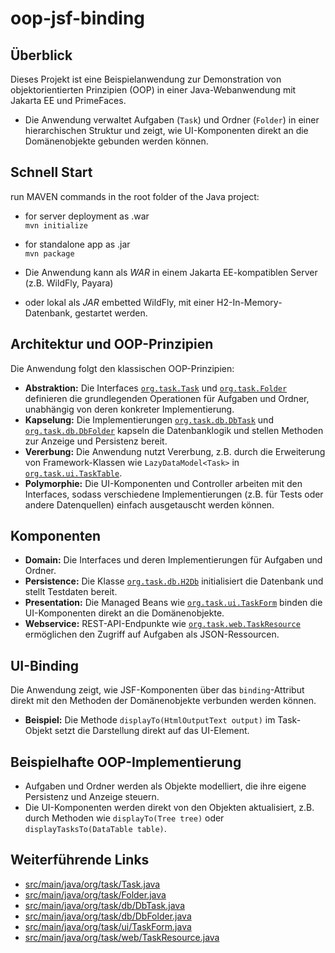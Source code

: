 # oop-jsf-binding

## Überblick

Dieses Projekt ist eine Beispielanwendung zur Demonstration von objektorientierten Prinzipien (OOP) in einer Java-Webanwendung mit Jakarta EE und PrimeFaces. 
- Die Anwendung verwaltet Aufgaben (`Task`) und Ordner (`Folder`) in einer hierarchischen Struktur und zeigt, wie UI-Komponenten direkt an die Domänenobjekte gebunden werden können.

## Schnell Start

run MAVEN commands in the root folder of the Java project:

- for server deployment as .war <br/>
``mvn initialize``

- for standalone app as .jar <br/>
``mvn package``

- Die Anwendung kann als *WAR* in einem Jakarta EE-kompatiblen Server (z.B. WildFly, Payara) 
- oder lokal als *JAR* embetted WildFly, mit einer H2-In-Memory-Datenbank, gestartet werden.

## Architektur und OOP-Prinzipien

Die Anwendung folgt den klassischen OOP-Prinzipien:

- **Abstraktion:** Die Interfaces [`org.task.Task`](src/main/java/org/task/Task.java) und [`org.task.Folder`](src/main/java/org/task/Folder.java) definieren die grundlegenden Operationen für Aufgaben und Ordner, unabhängig von deren konkreter Implementierung.
- **Kapselung:** Die Implementierungen [`org.task.db.DbTask`](src/main/java/org/task/db/DbTask.java) und [`org.task.db.DbFolder`](src/main/java/org/task/db/DbFolder.java) kapseln die Datenbanklogik und stellen Methoden zur Anzeige und Persistenz bereit.
- **Vererbung:** Die Anwendung nutzt Vererbung, z.B. durch die Erweiterung von Framework-Klassen wie `LazyDataModel<Task>` in [`org.task.ui.TaskTable`](src/main/java/org/task/ui/TaskTable.java).
- **Polymorphie:** Die UI-Komponenten und Controller arbeiten mit den Interfaces, sodass verschiedene Implementierungen (z.B. für Tests oder andere Datenquellen) einfach ausgetauscht werden können.

## Komponenten

- **Domain:** Die Interfaces und deren Implementierungen für Aufgaben und Ordner.
- **Persistence:** Die Klasse [`org.task.db.H2Db`](src/main/java/org/task/db/H2Db.java) initialisiert die Datenbank und stellt Testdaten bereit.
- **Presentation:** Die Managed Beans wie [`org.task.ui.TaskForm`](src/main/java/org/task/ui/TaskForm.java) binden die UI-Komponenten direkt an die Domänenobjekte.
- **Webservice:** REST-API-Endpunkte wie [`org.task.web.TaskResource`](src/main/java/org/task/web/TaskResource.java) ermöglichen den Zugriff auf Aufgaben als JSON-Ressourcen.

## UI-Binding

Die Anwendung zeigt, wie JSF-Komponenten über das `binding`-Attribut direkt mit den Methoden der Domänenobjekte verbunden werden können. 
- **Beispiel:** Die Methode `displayTo(HtmlOutputText output)` im Task-Objekt setzt die Darstellung direkt auf das UI-Element.


## Beispielhafte OOP-Implementierung

- Aufgaben und Ordner werden als Objekte modelliert, die ihre eigene Persistenz und Anzeige steuern.
- Die UI-Komponenten werden direkt von den Objekten aktualisiert, z.B. durch Methoden wie `displayTo(Tree tree)` oder `displayTasksTo(DataTable table)`.

## Weiterführende Links

- [src/main/java/org/task/Task.java](src/main/java/org/task/Task.java)
- [src/main/java/org/task/Folder.java](src/main/java/org/task/Folder.java)
- [src/main/java/org/task/db/DbTask.java](src/main/java/org/task/db/DbTask.java)
- [src/main/java/org/task/db/DbFolder.java](src/main/java/org/task/db/DbFolder.java)
- [src/main/java/org/task/ui/TaskForm.java](src/main/java/org/task/ui/TaskForm.java)
- [src/main/java/org/task/web/TaskResource.java](src/main/java/org/task/web/TaskResource.java)
